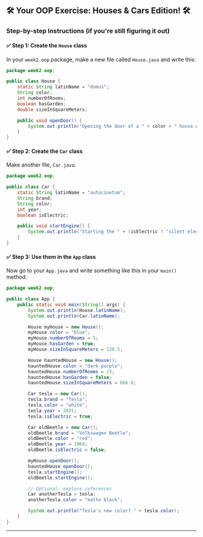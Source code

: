 

## 🛠️ **Your OOP Exercise: Houses & Cars Edition!** 🛠️

### **Step-by-step Instructions (if you're still figuring it out)**

#### ✅ Step 1: Create the `House` class

In your `week2.oop` package, make a new file called `House.java` and write this:

```java
package week2.oop;

public class House {
    static String latinName = "domus";
    String color;
    int numberOfRooms;
    boolean hasGarden;
    double sizeInSquareMeters;

    public void openDoor() {
        System.out.println("Opening the door of a " + color + " house with " + numberOfRooms + " rooms.");
    }
}
```

#### ✅ Step 2: Create the `Car` class

Make another file, `Car.java`:

```java
package week2.oop;

public class Car {
    static String latinName = "autocinetum";
    String brand;
    String color;
    int year;
    boolean isElectric;

    public void startEngine() {
        System.out.println("Starting the " + (isElectric ? "silent electric" : "rumbling") + " engine of the " + color + " " + brand + ".");
    }
}
```

#### ✅ Step 3: Use them in the `App` class

Now go to your `App.java` and write something like this in your `main()` method:

```java
package week2.oop;

public class App {
    public static void main(String[] args) {
        System.out.println(House.latinName);
        System.out.println(Car.latinName);

        House myHouse = new House();
        myHouse.color = "blue";
        myHouse.numberOfRooms = 5;
        myHouse.hasGarden = true;
        myHouse.sizeInSquareMeters = 120.5;

        House hauntedHouse = new House();
        hauntedHouse.color = "dark purple";
        hauntedHouse.numberOfRooms = 13;
        hauntedHouse.hasGarden = false;
        hauntedHouse.sizeInSquareMeters = 666.6;

        Car tesla = new Car();
        tesla.brand = "Tesla";
        tesla.color = "white";
        tesla.year = 2021;
        tesla.isElectric = true;

        Car oldBeetle = new Car();
        oldBeetle.brand = "Volkswagen Beetle";
        oldBeetle.color = "red";
        oldBeetle.year = 1969;
        oldBeetle.isElectric = false;

        myHouse.openDoor();
        hauntedHouse.openDoor();
        tesla.startEngine();
        oldBeetle.startEngine();

        // Optional: explore references
        Car anotherTesla = tesla;
        anotherTesla.color = "matte black";

        System.out.println("Tesla's new color? " + tesla.color);
    }
}
```

---




